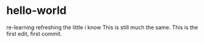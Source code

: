 # hello-world
re-learning refreshing the little i know 
This is still much the same.  This is the first edit, first commit.
